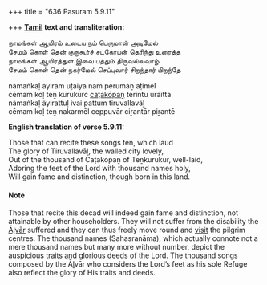 +++
title = "636 Pasuram 5.9.11"

+++
**[Tamil](/definition/tamil#history "show Tamil definitions") text and transliteration:**

நாமங்கள் ஆயிரம் உடைய நம் பெருமான் அடிமேல்  
சேமம் கொள் தென் குருகூர்ச் சடகோபன் தெரிந்து உரைத்த  
நாமங்கள் ஆயிரத்துள் இவை பத்தும் திருவல்லவாழ்  
சேமம் கொள் தென் நகர்மேல் செப்புவார் சிறந்தார் பிறந்தே

nāmaṅkaḷ āyiram uṭaiya nam perumāṉ aṭimēl  
cēmam koḷ teṉ kurukūrc [caṭakōpaṉ](/definition/catakopan#vaishnavism "show caṭakōpaṉ definitions") terintu uraitta  
nāmaṅkaḷ āyirattuḷ ivai pattum tiruvallavāḻ  
cēmam koḷ teṉ nakarmēl ceppuvār ciṟantār piṟantē

**English translation of verse 5.9.11:**

Those that can recite these songs ten, which laud  
The glory of Tiruvallavāḻ, the walled city lovely,  
Out of the thousand of Caṭakōpaṉ of Teṉkurukūr, well-laid,  
Adoring the feet of the Lord with thousand names holy,  
Will gain fame and distinction, though born in this land.

#### Note

Those that recite this decad will indeed gain fame and distinction, not attainable by other householders. They will not suffer from the disability the [Āḻvār](/definition/aḻvar#vaishnavism "show Āḻvār definitions") suffered and they can thus freely move round and [visit](/definition/visit#history "show visit definitions") the pilgrim centres. The thousand names (Sahasranāma), which actually connote not a mere thousand names but many more without number, depict the auspicious traits and glorious deeds of the Lord. The thousand songs composed by the Āḻvār who considers the Lord’s feet as his sole Refuge also reflect the glory of His traits and deeds.


